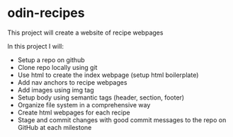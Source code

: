 # odin-recipes

This project will create a website of recipe webpages

In this project I will:

- Setup a repo on github
- Clone repo locally using git
- Use html to create the index webpage (setup html boilerplate)
- Add nav anchors to recipe webpages
- Add images using img tag
- Setup body using semantic tags (header, section, 
  footer)
- Organize file system in a comprehensive way
- Create html webpages for each recipe
- Stage and commit changes with good commit messages to the
  repo on GitHub at each milestone
